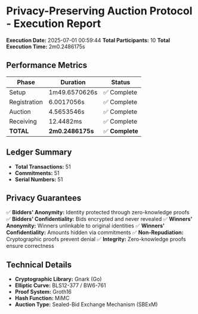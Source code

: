# Privacy-Preserving Auction Protocol - Execution Report

**Execution Date:** 2025-07-01 00:59:44
**Total Participants:** 10
**Total Execution Time:** 2m0.2486175s

## Performance Metrics

| Phase | Duration | Status |
|-------|----------|--------|
| Setup | 1m49.6570626s | ✅ Complete |
| Registration | 6.0017056s | ✅ Complete |
| Auction | 4.5653546s | ✅ Complete |
| Receiving | 12.4482ms | ✅ Complete |
| **TOTAL** | **2m0.2486175s** | ✅ **Complete** |

## Ledger Summary

- **Total Transactions:** 51
- **Commitments:** 51
- **Serial Numbers:** 51

## Privacy Guarantees

✅ **Bidders' Anonymity:** Identity protected through zero-knowledge proofs
✅ **Bidders' Confidentiality:** Bids encrypted and never revealed
✅ **Winners' Anonymity:** Winners unlinkable to original identities
✅ **Winners' Confidentiality:** Amounts hidden via commitments
✅ **Non-Repudiation:** Cryptographic proofs prevent denial
✅ **Integrity:** Zero-knowledge proofs ensure correctness

## Technical Details

- **Cryptographic Library:** Gnark (Go)
- **Elliptic Curve:** BLS12-377 / BW6-761
- **Proof System:** Groth16
- **Hash Function:** MiMC
- **Auction Type:** Sealed-Bid Exchange Mechanism (SBExM)

